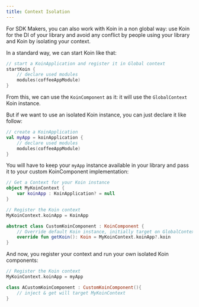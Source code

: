 ```yaml
---
title: Context Isolation
---
```



For SDK Makers, you can also work with Koin in a non global way: use Koin for the DI of your library and avoid any conflict by people using your library and Koin by isolating your context.

In a standard way, we can start Koin like that:

```kotlin
// start a KoinApplication and register it in Global context
startKoin {
    // declare used modules
    modules(coffeeAppModule)
}
```

From this, we can use the `KoinComponent` as it: it will use the `GlobalContext` Koin instance.

But if we want to use an isolated Koin instance, you can just declare it like follow:

```kotlin
// create a KoinApplication
val myApp = koinApplication {
    // declare used modules
    modules(coffeeAppModule)
}
```

You will have to keep your `myApp` instance available in your library and pass it to your custom KoinComponent implementation:

```kotlin
// Get a Context for your Koin instance
object MyKoinContext {
    var koinApp : KoinApplication? = null
}

// Register the Koin context
MyKoinContext.koinApp = KoinApp
```

```kotlin
abstract class CustomKoinComponent : KoinComponent {
    // Override default Koin instance, initially target on GlobalContext to yours
    override fun getKoin(): Koin = MyKoinContext.koinApp?.koin
}
```

And now, you register your context and run your own isolated Koin components:

```kotlin
// Register the Koin context
MyKoinContext.koinApp = myApp

class ACustomKoinComponent : CustomKoinComponent(){
    // inject & get will target MyKoinContext
}
```
